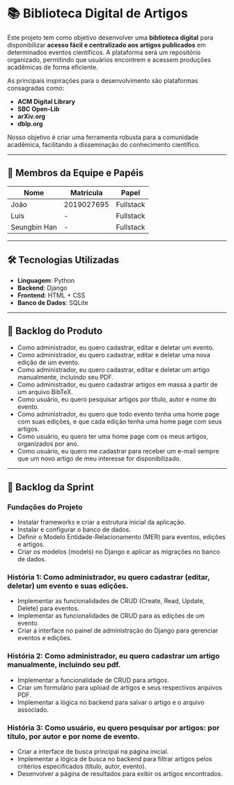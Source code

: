 # 📚 Biblioteca Digital de Artigos

Este projeto tem como objetivo desenvolver uma **biblioteca digital** para disponibilizar **acesso fácil e centralizado aos artigos publicados** em determinados eventos científicos. A plataforma será um repositório organizado, permitindo que usuários encontrem e acessem produções acadêmicas de forma eficiente.

As principais inspirações para o desenvolvimento são plataformas consagradas como:
- **ACM Digital Library**
- **SBC Open-Lib**
- **arXiv.org**
- **dblp.org**

Nosso objetivo é criar uma ferramenta robusta para a comunidade acadêmica, facilitando a disseminação do conhecimento científico.

---

## 👥 Membros da Equipe e Papéis

| Nome | Matrícula | Papel |
|--------------|------------|-----------|
| João | 2019027695 | Fullstack |
| Luis | - | Fullstack |
| Seungbin Han | - | Fullstack |

---

## 🛠️ Tecnologias Utilizadas

- **Linguagem**: Python
- **Backend**: Django
- **Frontend**: HTML + CSS
- **Banco de Dados**: SQLite

---

## 📌 Backlog do Produto

- Como administrador, eu quero cadastrar, editar e deletar um evento.
- Como administrador, eu quero cadastrar, editar e deletar uma nova edição de um evento.
- Como administrador, eu quero cadastrar, editar e deletar um artigo manualmente, incluindo seu PDF.
- Como administrador, eu quero cadastrar artigos em massa a partir de um arquivo BibTeX.
- Como usuário, eu quero pesquisar artigos por título, autor e nome do evento.
- Como administrador, eu quero que todo evento tenha uma home page com suas edições, e que cada edição tenha uma home page com seus artigos.
- Como usuário, eu quero ter uma home page com os meus artigos, organizados por ano.
- Como usuário, eu quero me cadastrar para receber um e-mail sempre que um novo artigo de meu interesse for disponibilizado.

---

## 📆 Backlog da Sprint

### Fundações do Projeto
- Instalar frameworks e criar a estrutura inicial da aplicação.
- Instalar e configurar o banco de dados.
- Definir o Modelo Entidade-Relacionamento (MER) para eventos, edições e artigos.
- Criar os modelos (models) no Django e aplicar as migrações no banco de dados.

### História 1: Como administrador, eu quero cadastrar (editar, deletar) um evento e suas edições.
- Implementar as funcionalidades de CRUD (Create, Read, Update, Delete) para eventos.
- Implementar as funcionalidades de CRUD para as edições de um evento.
- Criar a interface no painel de administração do Django para gerenciar eventos e edições.

### História 2: Como administrador, eu quero cadastrar um artigo manualmente, incluindo seu pdf.
- Implementar a funcionalidade de CRUD para artigos.
- Criar um formulário para upload de artigos e seus respectivos arquivos PDF.
- Implementar a lógica no backend para salvar o artigo e o arquivo associado.

### História 3: Como usuário, eu quero pesquisar por artigos: por título, por autor e por nome de evento.
- Criar a interface de busca principal na página inicial.
- Implementar a lógica de busca no backend para filtrar artigos pelos critérios especificados (título, autor, evento).
- Desenvolver a página de resultados para exibir os artigos encontrados.
